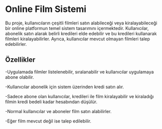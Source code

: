 # Online Film Sistemi

Bu proje, kullanıcıların çeşitli filmleri satın alabileceği veya kiralayabileceği bir online platformun temel sistem tasarımını içermektedir. Kullanıcılar, abonelik satın alarak belirli kredileri elde edebilir ve bu kredileri kullanarak filmleri kiralayabilirler. Ayrıca, kullanıcılar mevcut olmayan filmleri talep edebilirler.

## Özellikler

-Uygulamada filmler listelenebilir, sıralanabilir ve kullanıcılar uygulamaya abone olabilir.

-Kullanıcılar abonelik için sistem üzerinden kredi satın alır.

-Sadece abone olan kullanıcılar, kredileri ile film kiralayabilir ve kiraladığı filmin kredi bedeli kadar hesabından düşülür.

-Normal kullanıcılar ve aboneler film satın alabilirler.

-Eğer film mevcut değil ise talep edilebilir.